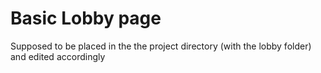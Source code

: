 # Basic Lobby page
Supposed to be placed in the the project directory (with the lobby folder) and edited accordingly
